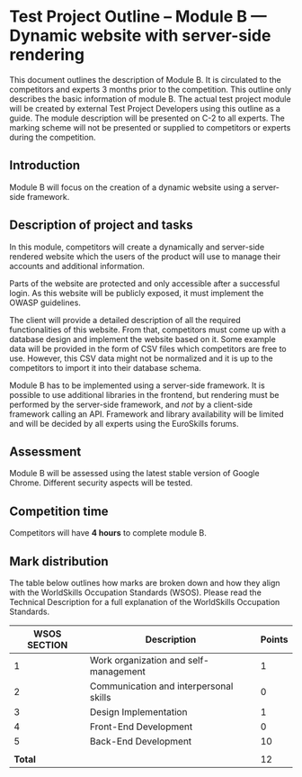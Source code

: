 # Test Project Outline – Module B — Dynamic website with server-side rendering

This document outlines the description of Module B. It is circulated to the competitors and
experts 3 months prior to the competition.
This outline only describes the basic information of module B. The actual test project module will
be created by external Test Project Developers using this outline as a guide.
The module description will be presented on C-2 to all experts. The marking scheme will not be
presented or supplied to competitors or experts during the competition.

## Introduction

Module B will focus on the creation of a dynamic website using a server-side framework.

## Description of project and tasks

In this module, competitors will create a dynamically and server-side rendered website
which the users of the product will use to manage their accounts and additional information.

Parts of the website are protected and only accessible after a successful login.
As this website will be publicly exposed, it must implement the OWASP guidelines.

The client will provide a detailed description of all the required functionalities of this website.
From that, competitors must come up with a database design and implement the website based on it.
Some example data will be provided in the form of CSV files which competitors are free to use.
However, this CSV data might not be normalized and it is up to the competitors to import it
into their database schema.

Module B has to be implemented using a server-side framework.
It is possible to use additional libraries in the frontend, but rendering must be performed
by the server-side framework, and _not_ by a client-side framework calling an API.
Framework and library availability will be limited and will be decided by all experts using
the EuroSkills forums.

## Assessment

Module B will be assessed using the latest stable version of Google Chrome.
Different security aspects will be tested.

## Competition time

Competitors will have **4 hours** to complete module B.

## Mark distribution

The table below outlines how marks are broken down and how they align with the WorldSkills
Occupation Standards (WSOS). Please read the Technical Description for a full explanation of the
WorldSkills Occupation Standards.

| WSOS SECTION | Description                            | Points |
|--------------|----------------------------------------|--------|
| 1            | Work organization and self-management  | 1      |
| 2            | Communication and interpersonal skills | 0      |
| 3            | Design Implementation                  | 1      |
| 4            | Front-End Development                  | 0      |
| 5            | Back-End Development                   | 10     |
|              |                                        |        |
| **Total**    |                                        | 12     |
